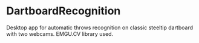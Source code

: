 # DartboardRecognition
Desktop app for automatic throws recognition on classic steeltip dartboard with two webcams. EMGU.CV library used.
